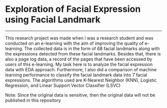 # Exploration of Facial Expression using Facial Landmark

---

This research project was made when i was a research student and was conducted on an e-learning with the aim of improving the quality of e-learning. The collected data is in the form of 68 facial landmarks along with the expressions detected from these facial landmarks. Besides that, there is also a page log data, a record of the pages that have been accessed by users of this e-learning. My task here is to analyze the facial expression data with EDA approach. Furthermore, I also did a comparison of machine learning performance to classify the facial landmark data into 7 facial expressions. The algorithms used are K-Nearest Neighbor (KNN), Logistic Regression, and Linear Support Vector Classifier (LSVC)

Note: Since the original data is sensitive, then the original data will not be published in this repository
